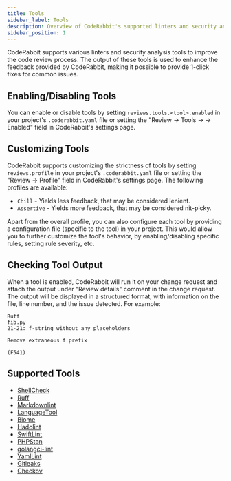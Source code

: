 ```yaml
---
title: Tools
sidebar_label: Tools
description: Overview of CodeRabbit's supported linters and security analysis tools.
sidebar_position: 1
---
```


CodeRabbit supports various linters and security analysis tools to improve the code review process. The output of these tools is used to enhance the feedback provided by CodeRabbit, making it possible to provide 1-click fixes for common issues.

## Enabling/Disabling Tools

You can enable or disable tools by setting `reviews.tools.<tool>.enabled` in your project's `.coderabbit.yaml` file or setting the "Review → Tools → <tool> → Enabled" field in CodeRabbit's settings page.

## Customizing Tools

CodeRabbit supports customizing the strictness of tools by setting `reviews.profile` in your project's `.coderabbit.yaml` file or setting the "Review → Profile" field in CodeRabbit's settings page. The following profiles are available:

- `Chill` - Yields less feedback, that may be considered lenient.
- `Assertive` - Yields more feedback, that may be considered nit-picky.

Apart from the overall profile, you can also configure each tool by providing a configuration file (specific to the tool) in your project. This would allow you to further customize the tool's behavior, by enabling/disabling specific rules, setting rule severity, etc.

## Checking Tool Output

When a tool is enabled, CodeRabbit will run it on your change request and attach the output under "Review details" comment in the change request. The output will be displayed in a structured format, with information on the file, line number, and the issue detected. For example:

```text
Ruff
fib.py
21-21: f-string without any placeholders

Remove extraneous f prefix

(F541)
```

## Supported Tools

- [ShellCheck](./shellcheck.md)
- [Ruff](./ruff.md)
- [Markdownlint](./markdownlint.md)
- [LanguageTool](./languagetool.md)
- [Biome](./biome.md)
- [Hadolint](./hadolint.md)
- [SwiftLint](./swiftlint.md)
- [PHPStan](./phpstan.md)
- [golangci-lint](./golangci-lint.md)
- [YamlLint](./yamllint.md)
- [Gitleaks](./gitleaks.md)
- [Checkov](./checkov.md)
